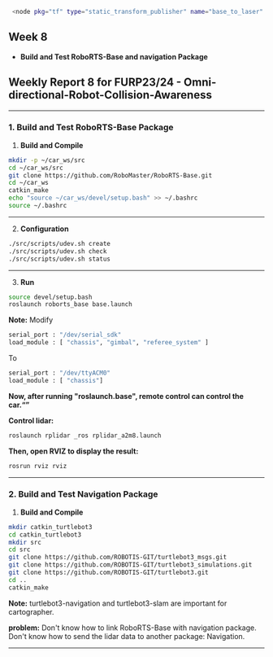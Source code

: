 ```bash
 <node pkg="tf" type="static_transform_publisher" name="base_to_laser" args="0 0 0 0 0 0 base_link laser 100" />
 ```



## Week 8
- **Build and Test RoboRTS-Base and navigation Package**

## Weekly Report 8 for FURP23/24 - Omni-directional-Robot-Collision-Awareness

---


### 1. Build and Test RoboRTS-Base Package

1. **Build and Compile**
```bash
mkdir -p ~/car_ws/src
cd ~/car_ws/src
git clone https://github.com/RoboMaster/RoboRTS-Base.git
cd ~/car_ws
catkin_make
echo "source ~/car_ws/devel/setup.bash" >> ~/.bashrc
source ~/.bashrc
 ```

---


2. **Configuration**
```bash
./src/scripts/udev.sh create
./src/scripts/udev.sh check
./src/scripts/udev.sh status
 ```
---

3. **Run**
```bash
source devel/setup.bash
roslaunch roborts_base base.launch
 ```

**Note:** 
Modify
```bash
serial_port : "/dev/serial_sdk"
load_module : [ "chassis", "gimbal", "referee_system" ]
 ```

To
```bash
serial_port : "/dev/ttyACM0"
load_module : [ "chassis"]
 ```

**Now, after running "roslaunch.base", remote control can control the car.“”**

**Control lidar:**
```bash
roslaunch rplidar _ros rplidar_a2m8.launch
 ```

**Then, open RVIZ to display the result:**
```bash
rosrun rviz rviz
 ```
---


### 2. Build and Test Navigation Package

1. **Build and Compile**
```bash
mkdir catkin_turtlebot3
cd catkin_turtlebot3
mkdir src
cd src
git clone https://github.com/ROBOTIS-GIT/turtlebot3_msgs.git
git clone https://github.com/ROBOTIS-GIT/turtlebot3_simulations.git
git clone https://github.com/ROBOTIS-GIT/turtlebot3.git
cd ..
catkin_make
 ```
**Note:** turtlebot3-navigation and turtlebot3-slam are important for cartographer.

**problem:** Don't know how to link RoboRTS-Base with navigation package.  
Don't know how to send the lidar data to another package: Navigation.


---
